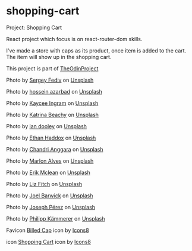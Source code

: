 # shopping-cart

Project: Shopping Cart

React project which focus is on react-router-dom skills.

I've made a store with caps as its product, once item is added to the cart. The item will show up in the shopping cart.

This project is part of <a href='https://www.theodinproject.com/lessons/node-path-javascript-shopping-cart'>TheOdinProject</a>

Photo by <a href="https://unsplash.com/@sergeymf?utm_source=unsplash&utm_medium=referral&utm_content=creditCopyText">Sergey Fediv</a> on <a href="https://unsplash.com/s/photos/cap?utm_source=unsplash&utm_medium=referral&utm_content=creditCopyText">Unsplash</a>

Photo by <a href="https://unsplash.com/@azarbadam?utm_source=unsplash&utm_medium=referral&utm_content=creditCopyText">hossein azarbad</a> on <a href="https://unsplash.com/s/photos/cap?utm_source=unsplash&utm_medium=referral&utm_content=creditCopyText">Unsplash</a>

Photo by <a href="https://unsplash.com/@kayceeingram?utm_source=unsplash&utm_medium=referral&utm_content=creditCopyText">Kaycee Ingram</a> on <a href="https://unsplash.com/s/photos/cap?utm_source=unsplash&utm_medium=referral&utm_content=creditCopyText">Unsplash</a>

Photo by <a href="https://unsplash.com/@trinabeachy?utm_source=unsplash&utm_medium=referral&utm_content=creditCopyText">Katrina Beachy</a> on <a href="https://unsplash.com/s/photos/cap?utm_source=unsplash&utm_medium=referral&utm_content=creditCopyText">Unsplash</a>

Photo by <a href="https://unsplash.com/@sadswim?utm_source=unsplash&utm_medium=referral&utm_content=creditCopyText">ian dooley</a> on <a href="https://unsplash.com/s/photos/cap?utm_source=unsplash&utm_medium=referral&utm_content=creditCopyText">Unsplash</a>

Photo by <a href="https://unsplash.com/@ethanhaddox?utm_source=unsplash&utm_medium=referral&utm_content=creditCopyText">Ethan Haddox</a> on <a href="https://unsplash.com/s/photos/cap?utm_source=unsplash&utm_medium=referral&utm_content=creditCopyText">Unsplash</a>

Photo by <a href="https://unsplash.com/@lovebydm?utm_source=unsplash&utm_medium=referral&utm_content=creditCopyText">Chandri Anggara</a> on <a href="https://unsplash.com/s/photos/cap-women?utm_source=unsplash&utm_medium=referral&utm_content=creditCopyText">Unsplash</a>

Photo by <a href="https://unsplash.com/@marlonalvesphoto?utm_source=unsplash&utm_medium=referral&utm_content=creditCopyText">Marlon Alves</a> on <a href="https://unsplash.com/s/photos/cap?utm_source=unsplash&utm_medium=referral&utm_content=creditCopyText">Unsplash</a>

Photo by <a href="https://unsplash.com/@introspectivedsgn?utm_source=unsplash&utm_medium=referral&utm_content=creditCopyText">Erik Mclean</a> on <a href="https://unsplash.com/s/photos/cap?utm_source=unsplash&utm_medium=referral&utm_content=creditCopyText">Unsplash</a>

Photo by <a href="https://unsplash.com/@lizfitch?utm_source=unsplash&utm_medium=referral&utm_content=creditCopyText">Liz Fitch</a> on <a href="https://unsplash.com/s/photos/cap?utm_source=unsplash&utm_medium=referral&utm_content=creditCopyText">Unsplash</a>

Photo by <a href="https://unsplash.com/@joelbarwick?utm_source=unsplash&utm_medium=referral&utm_content=creditCopyText">Joel Barwick</a> on <a href="https://unsplash.com/s/photos/cap?utm_source=unsplash&utm_medium=referral&utm_content=creditCopyText">Unsplash</a>

Photo by <a href="https://unsplash.com/@_jsphprz?utm_source=unsplash&utm_medium=referral&utm_content=creditCopyText">Joseph Pérez</a> on <a href="https://unsplash.com/s/photos/cap?utm_source=unsplash&utm_medium=referral&utm_content=creditCopyText">Unsplash</a>

Photo by <a href="https://unsplash.com/@philippcamera?utm_source=unsplash&utm_medium=referral&utm_content=creditCopyText">Philipp Kämmerer</a> on <a href="https://unsplash.com/s/photos/cap?utm_source=unsplash&utm_medium=referral&utm_content=creditCopyText">Unsplash</a>

Favicon <a target="_blank" href="https://icons8.com/icon/SXahiYnmWmYR/billed-cap">Billed Cap</a> icon by <a target="_blank" href="https://icons8.com">Icons8</a>

icon <a target="_blank" href="https://icons8.com/icon/85080/shopping-cart">Shopping Cart</a> icon by <a target="_blank" href="https://icons8.com">Icons8</a>